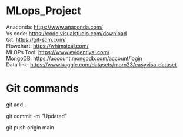 # MLops_Project

Anaconda: https://www.anaconda.com/ <br>
Vs code: https://code.visualstudio.com/download<br>
Git: https://git-scm.com/<br>
Flowchart: https://whimsical.com/<br>
MLOPs Tool: https://www.evidentlyai.com/<br>
MongoDB: https://account.mongodb.com/account/login<br>
Data link: https://www.kaggle.com/datasets/moro23/easyvisa-dataset<br>

# Git commands

git add .

git commit -m "Updated"

git push origin main
